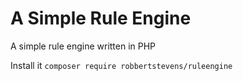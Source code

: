 # A Simple Rule Engine
A simple rule engine written in PHP

Install it 
`composer require robbertstevens/ruleengine`
